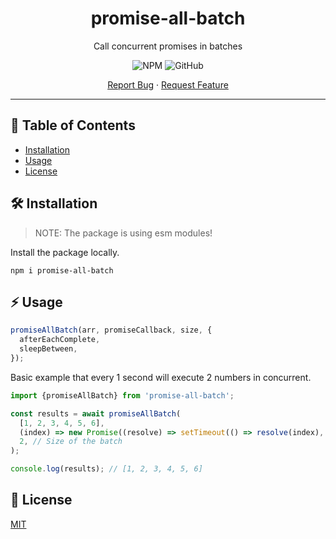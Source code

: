 <div align="center">
  <h1>promise-all-batch</h1>
  <p>Call concurrent promises in batches</p>
  <p>    
    <img alt="NPM" src="https://img.shields.io/npm/v/promise-all-batch?style=for-the-badge">
    <img alt="GitHub" src="https://img.shields.io/github/license/avivharuzi/promise-all-batch?style=for-the-badge">
  </p>
  <p>
    <a href="https://github.com/avivharuzi/promise-all-batch/issues">Report Bug</a>
    ·
    <a href="https://github.com/avivharuzi/promise-all-batch/issues">Request Feature</a>
  </p>
</div>

---

## 📖 Table of Contents

- [Installation](#-Installation)
- [Usage](#-Usage)
- [License](#-License)

## 🛠️ Installation

> NOTE: The package is using esm modules!

Install the package locally.

```
npm i promise-all-batch
```

## ⚡️ Usage

```typescript
promiseAllBatch(arr, promiseCallback, size, {
  afterEachComplete,
  sleepBetween,
});
```

Basic example that every 1 second will execute 2 numbers in concurrent.

```typescript
import {promiseAllBatch} from 'promise-all-batch';

const results = await promiseAllBatch(
  [1, 2, 3, 4, 5, 6],
  (index) => new Promise((resolve) => setTimeout(() => resolve(index), 1000)),
  2, // Size of the batch
);

console.log(results); // [1, 2, 3, 4, 5, 6]
```

## 📜 License

[MIT](LICENSE)
